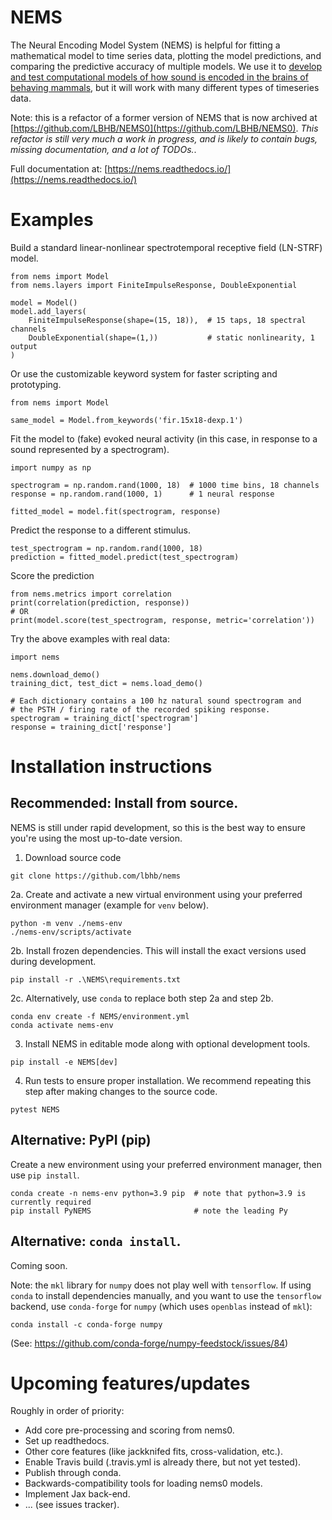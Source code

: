 # NEMS

The Neural Encoding Model System (NEMS) is helpful for fitting a mathematical model to time series data, plotting the model predictions, and comparing the predictive accuracy of multiple models. We use it to [develop and test computational models of how sound is encoded in the brains of behaving mammals](https://hearingbrain.org/), but it will work with many different types of timeseries data.

Note: this is a refactor of a former version of NEMS that is now archived at [https://github.com/LBHB/NEMS0](https://github.com/LBHB/NEMS0). *This refactor is still very much a work in progress, and is likely to contain bugs, missing documentation, and a lot of TODOs.*.

Full documentation at: [https://nems.readthedocs.io/](https://nems.readthedocs.io/)

# Examples
Build a standard linear-nonlinear spectrotemporal receptive field (LN-STRF) model.
```
from nems import Model
from nems.layers import FiniteImpulseResponse, DoubleExponential

model = Model()
model.add_layers(
    FiniteImpulseResponse(shape=(15, 18)),  # 15 taps, 18 spectral channels
    DoubleExponential(shape=(1,))           # static nonlinearity, 1 output
)
```
Or use the customizable keyword system for faster scripting and prototyping.
```
from nems import Model

same_model = Model.from_keywords('fir.15x18-dexp.1')
```
Fit the model to (fake) evoked neural activity (in this case, in response to a sound represented by a spectrogram).
```
import numpy as np

spectrogram = np.random.rand(1000, 18)  # 1000 time bins, 18 channels
response = np.random.rand(1000, 1)      # 1 neural response

fitted_model = model.fit(spectrogram, response)
```
Predict the response to a different stimulus.
```
test_spectrogram = np.random.rand(1000, 18)
prediction = fitted_model.predict(test_spectrogram)
```
Score the prediction
```
from nems.metrics import correlation
print(correlation(prediction, response))
# OR
print(model.score(test_spectrogram, response, metric='correlation'))
```
Try the above examples with real data:
```
import nems

nems.download_demo()
training_dict, test_dict = nems.load_demo()

# Each dictionary contains a 100 hz natural sound spectrogram and
# the PSTH / firing rate of the recorded spiking response.
spectrogram = training_dict['spectrogram']
response = training_dict['response']
```



# Installation instructions
## Recommended: Install from source.
NEMS is still under rapid development, so this is the best way to ensure you're using the most up-to-date version.

1. Download source code
```
git clone https://github.com/lbhb/nems
```

2a. Create and activate a new virtual environment using your preferred environment manager (example for `venv` below).
```
python -m venv ./nems-env
./nems-env/scripts/activate
```

2b. Install frozen dependencies. This will install the exact versions used during development.
```
pip install -r .\NEMS\requirements.txt
```

2c. Alternatively, use `conda` to replace both step 2a and step 2b.
```
conda env create -f NEMS/environment.yml
conda activate nems-env
```

3. Install NEMS in editable mode along with optional development tools.
```
pip install -e NEMS[dev]
```

4. Run tests to ensure proper installation. We recommend repeating this step after making changes to the source code.
```
pytest NEMS
```

## Alternative: PyPI (pip)
Create a new environment using your preferred environment manager, then use `pip install`.
```
conda create -n nems-env python=3.9 pip  # note that python=3.9 is currently required
pip install PyNEMS                       # note the leading Py
```

## Alternative: `conda install`.
Coming soon.


Note: the `mkl` library for `numpy` does not play well with `tensorflow`.
If using `conda` to install dependencies manually, and you want to use the `tensorflow` backend, use `conda-forge` for `numpy` (which uses `openblas` instead of `mkl`):
```
conda install -c conda-forge numpy
```
(See: https://github.com/conda-forge/numpy-feedstock/issues/84)


# Upcoming features/updates
Roughly in order of priority:
* Add core pre-processing and scoring from nems0.
* Set up readthedocs.
* Other core features (like jackknifed fits, cross-validation, etc.).
* Enable Travis build (.travis.yml is already there, but not yet tested).
* Publish through conda.
* Backwards-compatibility tools for loading nems0 models.
* Implement Jax back-end.
* ... (see issues tracker).

